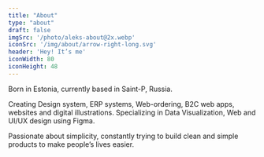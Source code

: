```yaml
---
title: "About"
type: "about"
draft: false
imgSrc: '/photo/aleks-about@2x.webp'
iconSrc: '/img/about/arrow-right-long.svg'
header: 'Hey! It’s me'
iconWidth: 80 
iconHeight: 48
---
```


Born in Estonia, currently based in Saint-P, Russia.

Creating Design system, ERP systems, Web-ordering, B2C web apps, websites and digital illustrations. Specializing in Data Visualization, Web and UI/UX design using Figma. 

Passionate about simplicity, constantly trying to build clean and simple products to make people’s lives easier.